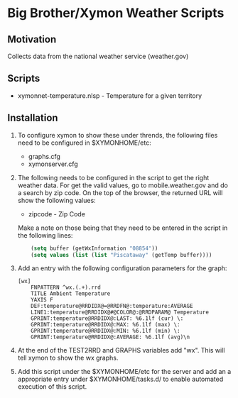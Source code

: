 Big Brother/Xymon Weather Scripts
========================================================

Motivation
----------
Collects data from the national weather service (weather.gov) 

Scripts
-------
* xymonnet-temperature.nlsp - Temperature for a given territory

Installation
------------

1.  To configure xymon to show these under
    thrends, the following files need to be configured
    in $XYMONHOME/etc:
    * graphs.cfg
    * xymonserver.cfg
 
2.  The following needs to be configured in the script to 
    get the right weather data. For get the valid
	values, go to mobile.weather.gov and do a search by
	zip code.  On the top of the browser, the returned URL will show the
	following values:
    * zipcode - Zip Code
	
    Make a note on those being that they need to be entered in the
	script in the following lines:
    ``` lisp
        (setq buffer (getWxInformation "08854"))
        (setq values (list (list "Piscataway" (getTemp buffer))))
    ```
 
3.   Add an entry with the following configuration
     parameters for the graph:
	 
         [wx]
	         FNPATTERN ^wx.(.+).rrd
	         TITLE Ambient Temperature
	         YAXIS F
	         DEF:temperature@RRDIDX@=@RRDFN@:temperature:AVERAGE
	         LINE1:temperature@RRDIDX@#@COLOR@:@RRDPARAM@ Temperature
	         GPRINT:temperature@RRDIDX@:LAST: %6.1lf (cur) \:
	         GPRINT:temperature@RRDIDX@:MAX: %6.1lf (max) \:
	         GPRINT:temperature@RRDIDX@:MIN: %6.1lf (min) \:
	         GPRINT:temperature@RRDIDX@:AVERAGE: %6.1lf (avg)\n
   
4.  At the end of the TEST2RRD and GRAPHS variables add
    "wx". This will tell xymon to show the wx
    graphs.

5.  Add this script under the $XYMONHOME/etc for the server and add an a
    appropriate entry under $XYMONHOME/tasks.d/ to enable
    automated execution of this script.
